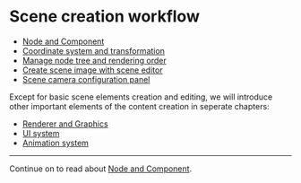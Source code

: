 # Scene creation workflow

- [Node and Component](node-component.md)
- [Coordinate system and transformation](transform.md)
- [Manage node tree and rendering order](node-tree.md)
- [Create scene image with scene editor](scene-editing.md)
- [Scene camera configuration panel](camera-config.md)

Except for basic scene elements creation and editing, we will introduce other important elements of the content creation in seperate chapters:

- [Renderer and Graphics](../render/index.md)
- [UI system](../ui/index.md)
- [Animation system](../animation/index.md)

---

Continue on to read about [Node and Component](node-component.md).
